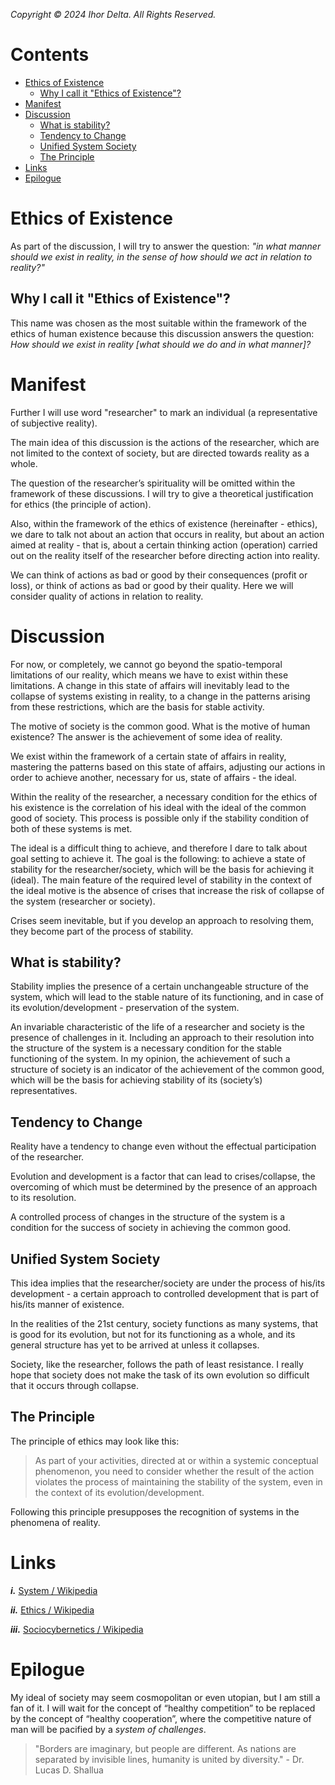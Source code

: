 _Copyright © 2024 Ihor Delta. All Rights Reserved._

# Contents

- [Ethics of Existence](#ethics-of-existance)
  - [Why I call it "Ethics of Existence"?](#why-i-call-it-ethics-of-existance)
- [Manifest](#manifest)
- [Discussion](#discussion)
  - [What is stability?](#what-is-stability)
  - [Tendency to Change](#tendency-to-change)
  - [Unified System Society](#unified-system-society)
  - [The Principle](#the-principle)
- [Links](#links)
- [Epilogue](#epilogue)

# Ethics of Existence

As part of the discussion, I will try to answer the question: _"in what manner should we exist in reality, in the sense of how should we act in relation to reality?"_

## Why I call it "Ethics of Existence"?

This name was chosen as the most suitable within the framework of the ethics of human existence because this discussion answers the question: _How should we exist in reality [what should we do and in what manner]?_

# Manifest

Further I will use word "researcher" to mark an individual (a representative of subjective reality).

The main idea of this discussion is the actions of the researcher, which are not limited to the context of society, but are directed towards reality as a whole.

The question of the researcher’s spirituality will be omitted within the framework of these discussions.  I will try to give a theoretical justification for ethics (the principle of action).

Also, within the framework of the ethics of existence (hereinafter - ethics), we dare to talk not about an action that occurs in reality, but about an action aimed at reality - that is, about a certain thinking action (operation) carried out on the reality itself of the researcher before directing  action into reality.

We can think of actions as bad or good by their consequences (profit or loss), or think of actions as bad or good by their quality. Here we will consider quality of actions in relation to reality.

# Discussion

For now, or completely, we cannot go beyond the spatio-temporal limitations of our reality, which means we have to exist within these limitations.  A change in this state of affairs will inevitably lead to the collapse of systems existing in reality, to a change in the patterns arising from these restrictions, which are the basis for stable activity.  

The motive of society is the common good.  What is the motive of human existence? The answer is the achievement of some idea of reality.  

We exist within the framework of a certain state of affairs in reality, mastering the patterns based on this state of affairs, adjusting our actions in order to achieve another, necessary for us, state of affairs - the ideal.

Within the reality of the researcher, a necessary condition for the ethics of his existence is the correlation of his ideal with the ideal of the common good of society. This process is possible only if the stability condition of both of these systems is met.

The ideal is a difficult thing to achieve, and therefore I dare to talk about goal setting to achieve it. The goal is the following: to achieve a state of stability for the researcher/society, which will be the basis for achieving it (ideal). The main feature of the required level of stability in the context of the ideal motive is the absence of crises that increase the risk of collapse of the system (researcher or society). 

Crises seem inevitable, but if you develop an approach to resolving them, they become part of the process of stability.

## What is stability?

Stability implies the presence of a certain unchangeable structure of the system, which will lead to the stable nature of its functioning, and in case of its evolution/development - preservation of the system.

An invariable characteristic of the life of a researcher and society is the presence of challenges in it. Including an approach to their resolution into the structure of the system is a necessary condition for the stable functioning of the system. In my opinion, the achievement of such a structure of society is an indicator of the achievement of the common good, which will be the basis for achieving stability of its (society’s) representatives.

## Tendency to Change

Reality have a tendency to change even without the effectual participation of the researcher.

Evolution and development is a factor that can lead to crises/collapse, the overcoming of which must be determined by the presence of an approach to its resolution.

A controlled process of changes in the structure of the system is a condition for the success of society in achieving the common good.

## Unified System Society

This idea implies that the researcher/society are under the process of his/its development - a certain approach to controlled development that is part of his/its manner of existence.

In the realities of the 21st century, society functions as many systems, that is good for its evolution, but not for its functioning as a whole, and its general structure has yet to be arrived at unless it collapses.

Society, like the researcher, follows the path of least resistance.  I really hope that society does not make the task of its own evolution so difficult that it occurs through collapse.

## The Principle

The principle of ethics may look like this:

> As part of your activities, directed at or within a systemic conceptual phenomenon, you need to consider whether the result of the action violates the process of maintaining the stability of the system, even in the context of its evolution/development.

Following this principle presupposes the recognition of systems in the phenomena of reality.

# Links

_**i.**_ [System / Wikipedia](https://en.m.wikipedia.org/wiki/System)

_**ii.**_ [Ethics / Wikipedia](https://en.m.wikipedia.org/wiki/Ethics)

_**iii.**_ [Sociocybernetics / Wikipedia](https://en.m.wikipedia.org/wiki/Sociocybernetics)

# Epilogue

My ideal of society may seem cosmopolitan or even utopian, but I am still a fan of it. I will wait for the concept of “healthy competition” to be replaced by the concept of “healthy cooperation”, where the competitive nature of man will be pacified by a _system of challenges_.

> "Borders are imaginary, but people are different. As nations are separated by invisible lines, humanity is united by diversity." - Dr. Lucas D. Shallua
